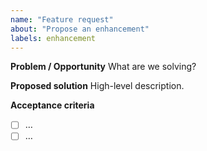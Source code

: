 ```yaml
---
name: "Feature request"
about: "Propose an enhancement"
labels: enhancement
---
```


**Problem / Opportunity**
What are we solving?

**Proposed solution**
High-level description.

**Acceptance criteria**
- [ ] …
- [ ] …